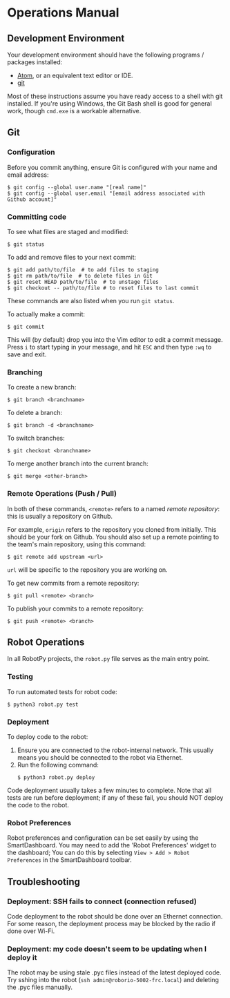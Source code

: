 # Operations Manual

## Development Environment
Your development environment should have the following programs / packages installed:
 * [Atom](https://atom.io), or an equivalent text editor or IDE.
 * [git](https://git-scm.com)

Most of these instructions assume you have ready access to a shell with git installed.
If you're using Windows, the Git Bash shell is good for general work, though `cmd.exe` is a workable alternative.

## Git

### Configuration
Before you commit anything, ensure Git is configured with your name and email address:
```shell
$ git config --global user.name "[real name]"
$ git config --global user.email "[email address associated with Github account]"
```

### Committing code
To see what files are staged and modified:
```shell
$ git status
```

To add and remove files to your next commit:
```shell
$ git add path/to/file  # to add files to staging
$ git rm path/to/file  # to delete files in Git
$ git reset HEAD path/to/file  # to unstage files
$ git checkout -- path/to/file # to reset files to last commit
```
These commands are also listed when you run `git status`.

To actually make a commit:
```shell
$ git commit
```

This will (by default) drop you into the Vim editor to edit a commit message.
Press `i` to start typing in your message, and hit `ESC` and then type `:wq` to save and exit.

### Branching
To create a new branch:
```shell
$ git branch <branchname>
```

To delete a branch:
```shell
$ git branch -d <branchname>
```

To switch branches:
```shell
$ git checkout <branchname>
```

To merge another branch into the current branch:
```shell
$ git merge <other-branch>
```

### Remote Operations (Push / Pull)

In both of these commands, `<remote>` refers to a named _remote repository_: this is usually a repository on Github.

For example, `origin` refers to the repository you cloned from initially. This should be your fork on Github.
You should also set up a remote pointing to the team's main repository, using this command:
```shell
$ git remote add upstream <url>
```
`url` will be specific to the repository you are working on.

To get new commits from a remote repository:
```shell
$ git pull <remote> <branch>
```

To publish your commits to a remote repository:
```shell
$ git push <remote> <branch>
```

## Robot Operations

In all RobotPy projects, the `robot.py` file serves as the main entry point.

### Testing
To run automated tests for robot code:
```shell
$ python3 robot.py test
```

### Deployment
To deploy code to the robot:
 1. Ensure you are connected to the robot-internal network.
    This usually means you should be connected to the robot via Ethernet.
 2. Run the following command:
    ```shell
    $ python3 robot.py deploy
    ```
    
Code deployment usually takes a few minutes to complete. Note that all tests are run before deployment;
if any of these fail, you should NOT deploy the code to the robot.

### Robot Preferences
Robot preferences and configuration can be set easily by using the SmartDashboard.
You may need to add the 'Robot Preferences' widget to the dashboard; You can do this by selecting
`View > Add > Robot Preferences` in the SmartDashboard toolbar.


## Troubleshooting

### Deployment: SSH fails to connect (connection refused)
Code deployment to the robot should be done over an Ethernet connection.
For some reason, the deployment process may be blocked by the radio if done over Wi-Fi.

### Deployment: my code doesn't seem to be updating when I deploy it
The robot may be using stale .pyc files instead of the latest deployed code.
Try sshing into the robot (`ssh admin@roborio-5002-frc.local`) and deleting the .pyc files manually.
